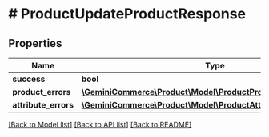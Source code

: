 # # ProductUpdateProductResponse


## Properties


Name | Type | Description | Notes
------------ | ------------- | ------------- | -------------
**success**| **bool** |   | [optional]
**product_errors**| [**\GeminiCommerce\Product\Model\ProductProductResponseError[]**](ProductProductResponseError.md) |   | [optional]
**attribute_errors**| [**\GeminiCommerce\Product\Model\ProductAttributeResponseError[]**](ProductAttributeResponseError.md) |   | [optional]


[[Back to Model list]](../../README.md#models) [[Back to API list]](../../README.md#endpoints) [[Back to README]](../../README.md)